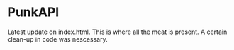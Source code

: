 # PunkAPI
Latest update on index.html. This is where all the meat is present.
A certain clean-up in code was nescessary.
